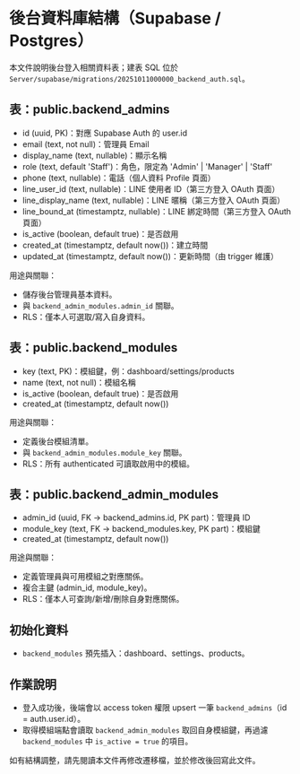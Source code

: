 # 後台資料庫結構（Supabase / Postgres）

本文件說明後台登入相關資料表；建表 SQL 位於 `Server/supabase/migrations/20251011000000_backend_auth.sql`。

## 表：public.backend_admins

- id (uuid, PK)：對應 Supabase Auth 的 user.id
- email (text, not null)：管理員 Email
- display_name (text, nullable)：顯示名稱
- role (text, default 'Staff')：角色，限定為 'Admin' | 'Manager' | 'Staff'
- phone (text, nullable)：電話（個人資料 Profile 頁面）
- line_user_id (text, nullable)：LINE 使用者 ID（第三方登入 OAuth 頁面）
- line_display_name (text, nullable)：LINE 暱稱（第三方登入 OAuth 頁面）
- line_bound_at (timestamptz, nullable)：LINE 綁定時間（第三方登入 OAuth 頁面）
- is_active (boolean, default true)：是否啟用
- created_at (timestamptz, default now())：建立時間
- updated_at (timestamptz, default now())：更新時間（由 trigger 維護）

用途與關聯：

- 儲存後台管理員基本資料。
- 與 `backend_admin_modules.admin_id` 關聯。
- RLS：僅本人可選取/寫入自身資料。

## 表：public.backend_modules

- key (text, PK)：模組鍵，例：dashboard/settings/products
- name (text, not null)：模組名稱
- is_active (boolean, default true)：是否啟用
- created_at (timestamptz, default now())

用途與關聯：

- 定義後台模組清單。
- 與 `backend_admin_modules.module_key` 關聯。
- RLS：所有 authenticated 可讀取啟用中的模組。

## 表：public.backend_admin_modules

- admin_id (uuid, FK -> backend_admins.id, PK part)：管理員 ID
- module_key (text, FK -> backend_modules.key, PK part)：模組鍵
- created_at (timestamptz, default now())

用途與關聯：

- 定義管理員與可用模組之對應關係。
- 複合主鍵 (admin_id, module_key)。
- RLS：僅本人可查詢/新增/刪除自身對應關係。

## 初始化資料

- `backend_modules` 預先插入：dashboard、settings、products。

## 作業說明

- 登入成功後，後端會以 access token 權限 upsert 一筆 `backend_admins`（id = auth.user.id）。
- 取得模組端點會讀取 `backend_admin_modules` 取回自身模組鍵，再過濾 `backend_modules` 中 `is_active = true` 的項目。

如有結構調整，請先閱讀本文件再修改遷移檔，並於修改後回寫此文件。
